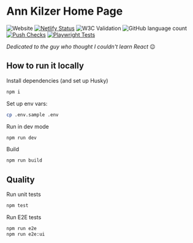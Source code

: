 # Ann Kilzer Home Page

![Website](https://img.shields.io/website?down_message=oh%20no&up_message=online&url=https%3A%2F%2Fannkilzer.net)
[![Netlify Status](https://api.netlify.com/api/v1/badges/63e0a5d5-f7b2-4ec6-874b-5e9702ec04bc/deploy-status)](https://app.netlify.com/sites/fluffy-pithivier-9c5fb6/deploys)
![W3C Validation](https://img.shields.io/w3c-validation/default?targetUrl=https%3A%2F%2Fannkilzer.net)
![GitHub language count](https://img.shields.io/github/languages/count/ann-kilzer/annkilzer.net.3)
[![Push Checks](https://github.com/ann-kilzer/annkilzer.net.3/actions/workflows/push-checks.yml/badge.svg?branch=main)](https://github.com/ann-kilzer/annkilzer.net.3/actions/workflows/push-checks.yml)
[![Playwright Tests](https://github.com/ann-kilzer/annkilzer.net.3/actions/workflows/playwright.yml/badge.svg)](https://github.com/ann-kilzer/annkilzer.net.3/actions/workflows/playwright.yml)

_Dedicated to the guy who thought I couldn't learn React_ 😉

## How to run it locally

Install dependencies (and set up Husky)
```sh
npm i
```

Set up env vars:
```sh
cp .env.sample .env
```

Run in dev mode
```sh
npm run dev
```

Build
```sh
npm run build
```

## Quality

Run unit tests
```sh
npm test
```

Run E2E tests
```sh
npm run e2e
npm run e2e:ui
```
